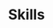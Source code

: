 ---
# An instance of the Featurette widget.
# Documentation: https://wowchemy.com/docs/page-builder/
widget: featurette

# This file represents a page section.
headless: true

# Order that this section appears on the page.
weight: 30

title: Skills
subtitle:

# Showcase personal skills or business features.
# - Add/remove as many `feature` blocks below as you like.
# - For available icons, see: https://wowchemy.com/docs/page-builder/#icons
feature:
 - description: 90%
   icon: r-project
   icon_pack: fab
   name: R
 - description: 100%
   icon: chart-line
   icon_pack: fas
   name: Statistics
 - description: 10%
   icon: camera-retro
   icon_pack: fas
   name: Photography


# # Uncomment to use emoji icons.
# - icon: ":smile:"
#   icon_pack: "emoji"
#   name: "Emojiness"
#   description: "100%"  

# Uncomment to use custom SVG icons.
# Place custom SVG icon in `assets/images/icon-pack/`, creating folders if necessary.
# Reference the SVG icon name (without `.svg` extension) in the `icon` field.
#- icon: "your-custom-icon-name"
#  icon_pack: "custom"
#  name: "Surfing"
#  description: "90%"
---